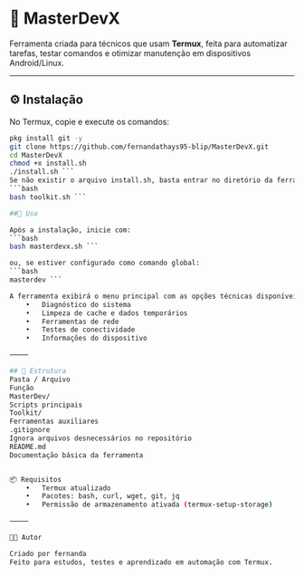 # 🧰 MasterDevX

Ferramenta criada para técnicos que usam **Termux**, feita para automatizar tarefas, testar comandos e otimizar manutenção em dispositivos Android/Linux.

---

## ⚙️ Instalação

No Termux, copie e execute os comandos:

```bash
pkg install git -y
git clone https://github.com/fernandathays95-blip/MasterDevX.git
cd MasterDevX
chmod +x install.sh
./install.sh ```
Se não existir o arquivo install.sh, basta entrar no diretório da ferramenta e rodar manualmente:
```bash
bash toolkit.sh ```

##🚀 Uso

Após a instalação, inicie com:
```bash
bash masterdevx.sh ```

ou, se estiver configurado como comando global:
```bash
masterdev ```

A ferramenta exibirá o menu principal com as opções técnicas disponíveis, como:
	•	Diagnóstico do sistema
	•	Limpeza de cache e dados temporários
	•	Ferramentas de rede
	•	Testes de conectividade
	•	Informações do dispositivo

⸻

## 🧱 Estrutura
Pasta / Arquivo
Função
MasterDev/
Scripts principais
Toolkit/
Ferramentas auxiliares
.gitignore
Ignora arquivos desnecessários no repositório
README.md
Documentação básica da ferramenta


📦 Requisitos
	•	Termux atualizado
	•	Pacotes: bash, curl, wget, git, jq
	•	Permissão de armazenamento ativada (termux-setup-storage)

⸻

👨‍💻 Autor

Criado por fernanda
Feito para estudos, testes e aprendizado em automação com Termux.
